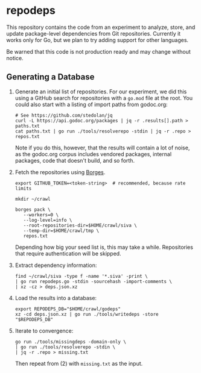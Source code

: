 # repodeps

This repository contains the code from an experiment to analyze, store, and
update package-level dependencies from Git repositories. Currently it works
only for Go, but we plan to try adding support for other languages.

Be warned that this code is not production ready and may change without notice.

## Generating a Database

1. Generate an initial list of repositories. For our experiment, we did this
   using a GitHub search for repositories with a `go.mod` file at the root.
   You could also start with a listing of import paths from godoc.org:

   ```shell
   # See https://github.com/stedolan/jq
   curl -L https://api.godoc.org/packages | jq -r .results[].path > paths.txt
   cat paths.txt | go run ./tools/resolverepo -stdin | jq -r .repo > repos.txt
   ```

   Note if you do this, however, that the results will contain a lot of noise,
   as the godoc.org corpus includes vendored packages, internal packages, code
   that doesn't build, and so forth.


2. Fetch the repositories using [Borges](https://github.com/src-d/borges).

   ```shell
   export GITHUB_TOKEN=<token-string>  # recommended, because rate limits

   mkdir ~/crawl

   borges pack \
      --workers=0 \
      --log-level=info \
      --root-repositories-dir=$HOME/crawl/siva \
      --temp-dir=$HOME/crawl/tmp \
      repos.txt
   ```

   Depending how big your seed list is, this may take a while. Repositories
   that require authentication will be skipped.


3. Extract dependency information:

   ```shell
   find ~/crawl/siva -type f -name '*.siva' -print \
   | go run repodeps.go -stdin -sourcehash -import-comments \
   | xz -cz > deps.json.xz
   ```


4. Load the results into a database:

   ```shell
   export REPODEPS_DB="$HOME/crawl/godeps"
   xz -cd deps.json.xz | go run ./tools/writedeps -store "$REPODEPS_DB"
   ```

5. Iterate to convergence:

   ```shell
   go run ./tools/missingdeps -domain-only \
   | go run ./tools/resolverepo -stdin \
   | jq -r .repo > missing.txt
   ```

   Then repeat from (2) with `missing.txt` as the input.
